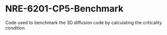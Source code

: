 NRE-6201-CP5-Benchmark
======================

Code used to benchmark the 3D diffusion code by calculating the criticality condition.
